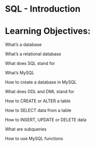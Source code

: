 # SQL - Introduction

# Learning Objectives:

 What’s a database

 What’s a relational database

 What does SQL stand for

 What’s MySQL

 How to create a database in MySQL

 What does DDL and DML stand for

 How to CREATE or ALTER a table

 How to SELECT data from a table

 How to INSERT, UPDATE or DELETE data

 What are subqueries

 How to use MySQL functions
